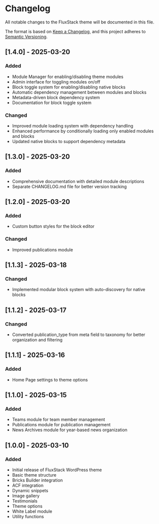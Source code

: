 # Changelog

All notable changes to the FluxStack theme will be documented in this file.

The format is based on [Keep a Changelog](https://keepachangelog.com/en/1.0.0/),
and this project adheres to [Semantic Versioning](https://semver.org/spec/v2.0.0.html).

## [1.4.0] - 2025-03-20
### Added
- Module Manager for enabling/disabling theme modules
- Admin interface for toggling modules on/off
- Block toggle system for enabling/disabling native blocks
- Automatic dependency management between modules and blocks
- Metadata-driven block dependency system
- Documentation for block toggle system
### Changed
- Improved module loading system with dependency handling
- Enhanced performance by conditionally loading only enabled modules and blocks
- Updated native blocks to support dependency metadata

## [1.3.0] - 2025-03-20
### Added
- Comprehensive documentation with detailed module descriptions
- Separate CHANGELOG.md file for better version tracking

## [1.2.0] - 2025-03-20
### Added
- Custom button styles for the block editor
### Changed
- Improved publications module

## [1.1.3] - 2025-03-18
### Changed
- Implemented modular block system with auto-discovery for native blocks

## [1.1.2] - 2025-03-17
### Changed
- Converted publication_type from meta field to taxonomy for better organization and filtering

## [1.1.1] - 2025-03-16
### Added
- Home Page settings to theme options

## [1.1.0] - 2025-03-15
### Added
- Teams module for team member management
- Publications module for publication management
- News Archives module for year-based news organization

## [1.0.0] - 2025-03-10
### Added
- Initial release of FluxStack WordPress theme
- Basic theme structure
- Bricks Builder integration
- ACF integration
- Dynamic snippets
- Image gallery
- Testimonials
- Theme options
- White Label module
- Utility functions
